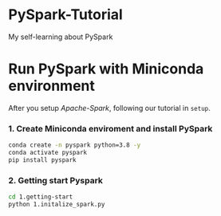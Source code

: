 # PySpark-Tutorial
My self-learning about PySpark

# Run PySpark with Miniconda environment
After you setup *Apache-Spark*, following our tutorial in `setup`.
### 1. Create Miniconda enviroment and install PySpark
```bash
conda create -n pyspark python=3.8 -y
conda activate pyspark
pip install pyspark
```

### 2. Getting start Pyspark
```bash
cd 1.getting-start
python 1.initalize_spark.py
```